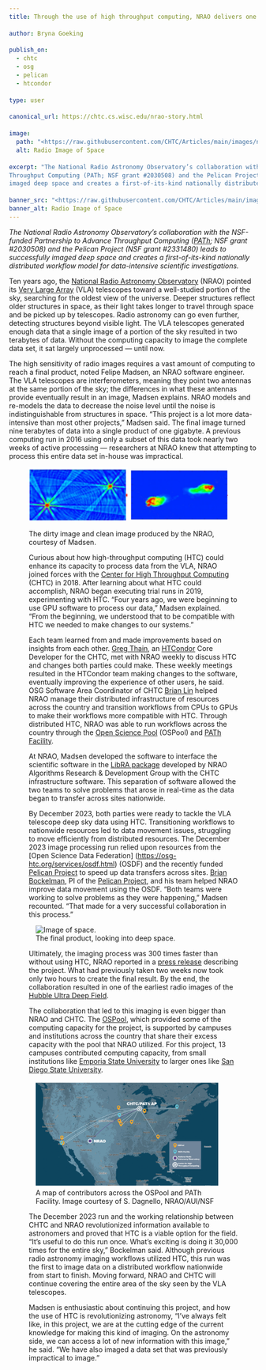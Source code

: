```yaml
---
title: Through the use of high throughput computing, NRAO delivers one of the deepest radio images of space

author: Bryna Goeking

publish_on:
  - chtc
  - osg
  - pelican
  - htcondor
  
type: user

canonical_url: https://chtc.cs.wisc.edu/nrao-story.html

image:
  path: "<https://raw.githubusercontent.com/CHTC/Articles/main/images/nrao-vla.png>" 
  alt: Radio Image of Space
  
excerpt: "The National Radio Astronomy Observatory’s collaboration with the NSF-funded Partnership to Advance 
Throughput Computing (PATh; NSF grant #2030508) and the Pelican Project (NSF grant #2331480) leads to successfully
imaged deep space and creates a first-of-its-kind nationally distributed workflow model for data-intensive scientific investigations."

banner_src: "<https://raw.githubusercontent.com/CHTC/Articles/main/images/nrao-vla.png>"
banner_alt: Radio Image of Space
---
```


*The National Radio Astronomy Observatory’s collaboration with the NSF-funded Partnership to Advance Throughput Computing ([PATh](https://path-cc.io/); 
NSF grant #2030508) and the Pelican Project (NSF grant #2331480)  leads to successfully imaged deep space and creates a first-of-its-kind nationally 
distributed workflow model for data-intensive scientific investigations.*

  
Ten years ago, the [National Radio Astronomy Observatory](https://public.nrao.edu/) (NRAO) pointed its [Very Large Array](https://public.nrao.edu/telescopes/vla/) 
(VLA) telescopes toward a well-studied portion of the sky, searching for the oldest view of the universe. Deeper structures reflect older structures in space, as 
their light takes longer to travel through space and be picked up by telescopes. Radio astronomy can go even further, detecting structures beyond visible light.
The VLA telescopes generated enough data that a single image of a portion of the sky resulted in two terabytes of data. Without the computing capacity to image 
the complete data set, it sat largely unprocessed — until now.

  
The high sensitivity of radio images requires a vast amount of computing to reach a final product, noted Felipe Madsen, an NRAO software engineer. The VLA telescopes
are interferometers, meaning they point two antennas at the same portion of the sky; the differences in what these antennas provide eventually result in an image, 
Madsen explains. NRAO models and re-models the data to decrease the noise level until the noise is indistinguishable from structures in space. “This project is a 
lot more data-intensive than most other projects,” Madsen said. The final image turned nine terabytes of data into a single product of one gigabyte. A previous 
computing run in 2016 using only a subset of this data took nearly two weeks of active processing — researchers at NRAO knew that attempting to process this entire 
data set in-house was impractical.

  <figure>
<p float="left">
  <img src="https://raw.githubusercontent.com/CHTC/Articles/main/images/nrao-dirty-image.png" alt="Unprocessed radio image, blue background with red spots." width="200" />
  <img src="https://raw.githubusercontent.com/CHTC/Articles/main/images/nrao-clean-image.png" alt="Processed radio image, blue background with red spots." width="200" /> 
  <figcaption class="figure-caption">The dirty image and clean image produced by the NRAO, courtesy of Madsen.<br/></figcaption>


Curious about how high-throughput computing (HTC) could enhance its capacity to process data from the VLA, NRAO joined forces with the [Center for High Throughput 
Computing](https://chtc.cs.wisc.edu/) (CHTC) in 2018. After learning about what HTC could accomplish, NRAO began executing trial runs in 2019, experimenting with HTC. 
“Four years ago, we were beginning to use GPU software to process our data,” Madsen explained. “From the beginning, we understood that to be compatible with HTC we
needed to make changes to our systems.”

  
Each team learned from and made improvements based on insights from each other. [Greg Thain](https://www.cs.wisc.edu/staff/thain-gregory/), an [HTCondor](https://htcondor.org/) 
Core Developer for the CHTC, met with NRAO weekly to discuss HTC and changes both parties could make. These weekly meetings resulted in the HTCondor team making 
changes to the software, eventually improving the experience of other users, he said. OSG Software Area Coordinator of CHTC [Brian Lin](https://www.cs.wisc.edu/staff/lin-brian/)
helped NRAO manage their distributed infrastructure of resources across the country and transition workflows from CPUs to GPUs to make their workflows more compatible with HTC. 
Through distributed HTC, NRAO was able to run workflows across the country through the [Open Science Pool](https://osg-htc.org/services/open_science_pool.html) (OSPool) and 
[PATh Facility](https://path-cc.io/facility/).


At NRAO, Madsen developed the software to interface the scientific software in the [LibRA package](https://github.com/ardg-nrao/libra) developed by NRAO Algorithms 
Research & Development Group with the CHTC infrastructure software. This separation of software allowed the two teams to solve problems that arose in real-time as 
the data began to transfer across sites nationwide.


By December 2023, both parties were ready to tackle the VLA telescope deep sky data using HTC. Transitioning workflows to nationwide resources led to data movement 
issues, struggling to move efficiently from distributed resources. The December 2023 image processing run relied upon resources from the [Open Science Data Federation]
(https://osg-htc.org/services/osdf.html) (OSDF) and the recently funded [Pelican Project](https://chtc.cs.wisc.edu/the-pelican-project.html) to speed up data transfers 
across sites. [Brian Bockelman](https://morgridge.org/profile/brian-bockelman/), PI of the [Pelican Project](https://pelicanplatform.org/), and his team helped NRAO 
improve data movement using the OSDF. “Both teams were working to solve problems as they were happening,” Madsen recounted. “That made for a very successful collaboration 
in this process.”

  <figure class="figure float-end" style="margin-left: 1em;">
  <img src='https://raw.githubusercontent.com/CHTC/Articles/main/images/nrao-vla.png' class="figure-img img-fluid rounded" alt="Image of space.">
  <figcaption class="figure-caption">The final product, looking into deep space.<br/></figcaption>
</figure>

  
Ultimately, the imaging process was 300 times faster than without using HTC, NRAO reported in a 
[press release](https://public.nrao.edu/news/astronomers-study-the-universe-300-times-faster/) describing the project. What had previously taken two weeks now took
only two hours to create the final result. By the end, the collaboration resulted in one of the earliest radio images of the 
[Hubble Ultra Deep Field](https://esahubble.org/images/heic0611b/).


The collaboration that led to this imaging is even bigger than NRAO and CHTC. The [OSPool](https://osg-htc.org/services/open_science_pool.html), which provided some
of the computing capacity for the project, is supported by campuses and institutions across the country that share their excess capacity with the pool that NRAO 
utilized. For this project, 13 campuses contributed computing capacity, from small institutions like [Emporia State University](https://www.emporia.edu/) to larger 
ones like [San Diego State University](https://www.sdsu.edu/).

  <figure class="figure float-end" style="margin-left: 1em;">
  <img src='https://raw.githubusercontent.com/CHTC/Articles/main/images/nrao_chtc_collab_map.jpeg' class="figure-img img-fluid rounded" alt="Map of United States, line connecting 13 locations involved in data processing.">
  <figcaption class="figure-caption">A map of contributors across the OSPool and PATh Facility. Image courtesy of S. Dagnello, NRAO/AUI/NSF<br/></figcaption>
</figure>

  
The December 2023 run and the working relationship between CHTC and NRAO revolutionized information available to astronomers and proved that HTC is a viable option 
for the field. “It’s useful to do this run once. What’s exciting is doing it 30,000 times for the entire sky,” Bockelman said. Although previous radio astronomy 
imaging workflows utilized HTC, this run was the first to image data on a distributed workflow nationwide from start to finish. Moving forward, NRAO and CHTC will 
continue covering the entire area of the sky seen by the VLA telescopes.


Madsen is enthusiastic about continuing this project, and how the use of HTC is revolutionizing astronomy, “I’ve always felt like, in this project, we are at the 
cutting edge of the current knowledge for making this kind of imaging. On the astronomy side, we can access a lot of new information with this image,” he said. 
“We have also imaged a data set that was previously impractical to image.”
